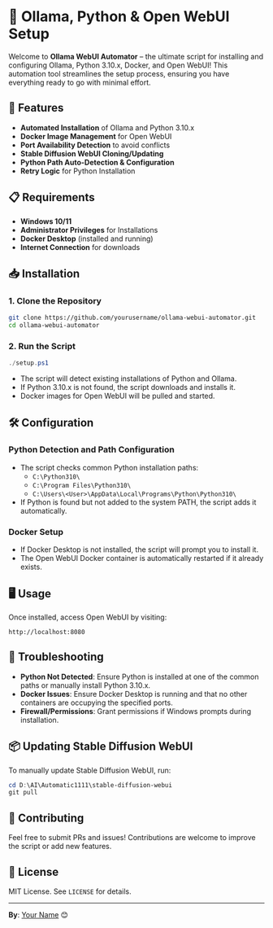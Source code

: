 
# 🚀 Ollama, Python & Open WebUI Setup

Welcome to **Ollama WebUI Automator** – the ultimate script for installing and configuring Ollama, Python 3.10.x, Docker, and Open WebUI! This automation tool streamlines the setup process, ensuring you have everything ready to go with minimal effort.

## 🔧 Features
- **Automated Installation** of Ollama and Python 3.10.x
- **Docker Image Management** for Open WebUI
- **Port Availability Detection** to avoid conflicts
- **Stable Diffusion WebUI Cloning/Updating**
- **Python Path Auto-Detection & Configuration**
- **Retry Logic** for Python Installation

## 📋 Requirements
- **Windows 10/11**
- **Administrator Privileges** for Installations
- **Docker Desktop** (installed and running)
- **Internet Connection** for downloads

## 📥 Installation
### 1. Clone the Repository
```bash
git clone https://github.com/yourusername/ollama-webui-automator.git
cd ollama-webui-automator
```

### 2. Run the Script
```powershell
./setup.ps1
```
- The script will detect existing installations of Python and Ollama.
- If Python 3.10.x is not found, the script downloads and installs it.
- Docker images for Open WebUI will be pulled and started.

## 🛠️ Configuration
### Python Detection and Path Configuration
- The script checks common Python installation paths:
  - `C:\Python310\`
  - `C:\Program Files\Python310\`
  - `C:\Users\<User>\AppData\Local\Programs\Python\Python310\`
- If Python is found but not added to the system PATH, the script adds it automatically.

### Docker Setup
- If Docker Desktop is not installed, the script will prompt you to install it.
- The Open WebUI Docker container is automatically restarted if it already exists.

## 🖥️ Usage
Once installed, access Open WebUI by visiting:
```
http://localhost:8080
```

## 🧩 Troubleshooting
- **Python Not Detected**: Ensure Python is installed at one of the common paths or manually install Python 3.10.x.
- **Docker Issues**: Ensure Docker Desktop is running and that no other containers are occupying the specified ports.
- **Firewall/Permissions**: Grant permissions if Windows prompts during installation.

## 📦 Updating Stable Diffusion WebUI
To manually update Stable Diffusion WebUI, run:
```powershell
cd D:\AI\Automatic1111\stable-diffusion-webui
git pull
```

## 🎯 Contributing
Feel free to submit PRs and issues! Contributions are welcome to improve the script or add new features.

## 📄 License
MIT License. See `LICENSE` for details.

---

**By**: [Your Name](https://github.com/iscloudready) 😊
